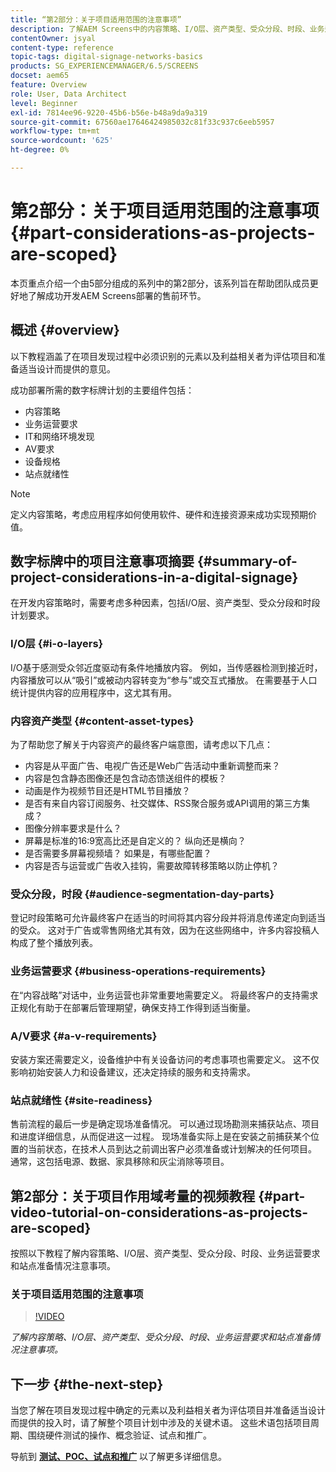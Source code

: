 ```yaml
---
title: “第2部分：关于项目适用范围的注意事项”
description: 了解AEM Screens中的内容策略、I/O层、资产类型、受众分段、时段、业务运营要求和站点准备情况注意事项。
contentOwner: jsyal
content-type: reference
topic-tags: digital-signage-networks-basics
products: SG_EXPERIENCEMANAGER/6.5/SCREENS
docset: aem65
feature: Overview
role: User, Data Architect
level: Beginner
exl-id: 7814ee96-9220-45b6-b56e-b48a9da9a319
source-git-commit: 67560ae17646424985032c81f33c937c6eeb5957
workflow-type: tm+mt
source-wordcount: '625'
ht-degree: 0%

---
```


# 第2部分：关于项目适用范围的注意事项 {#part-considerations-as-projects-are-scoped}

本页重点介绍一个由5部分组成的系列中的第2部分，该系列旨在帮助团队成员更好地了解成功开发AEM Screens部署的售前环节。

## 概述 {#overview}

以下教程涵盖了在项目发现过程中必须识别的元素以及利益相关者为评估项目和准备适当设计而提供的意见。

成功部署所需的数字标牌计划的主要组件包括：

* 内容策略
* 业务运营要求
* IT和网络环境发现
* AV要求
* 设备规格
* 站点就绪性

>[!NOTE]
>
>定义内容策略，考虑应用程序如何使用软件、硬件和连接资源来成功实现预期价值。

## 数字标牌中的项目注意事项摘要  {#summary-of-project-considerations-in-a-digital-signage}

在开发内容策略时，需要考虑多种因素，包括I/O层、资产类型、受众分段和时段计划要求。

### I/O层 {#i-o-layers}

I/O基于感测受众邻近度驱动有条件地播放内容。 例如，当传感器检测到接近时，内容播放可以从“吸引”或被动内容转变为“参与”或交互式播放。 在需要基于人口统计提供内容的应用程序中，这尤其有用。

### 内容资产类型 {#content-asset-types}

为了帮助您了解关于内容资产的最终客户端意图，请考虑以下几点：

* 内容是从平面广告、电视广告还是Web广告活动中重新调整而来？
* 内容是包含静态图像还是包含动态馈送组件的模板？
* 动画是作为视频节目还是HTML节目播放？
* 是否有来自内容订阅服务、社交媒体、RSS聚合服务或API调用的第三方集成？
* 图像分辨率要求是什么？
* 屏幕是标准的16:9宽高比还是自定义的？ 纵向还是横向？
* 是否需要多屏幕视频墙？ 如果是，有哪些配置？
* 内容是否与运营或广告收入挂钩，需要故障转移策略以防止停机？

### 受众分段，时段 {#audience-segmentation-day-parts}

登记时段策略可允许最终客户在适当的时间将其内容分段并将消息传递定向到适当的受众。 这对于广告或零售网络尤其有效，因为在这些网络中，许多内容投稿人构成了整个播放列表。

### 业务运营要求 {#business-operations-requirements}

在“内容战略”对话中，业务运营也非常重要地需要定义。 将最终客户的支持需求正规化有助于在部署后管理期望，确保支持工作得到适当衡量。

### A/V要求 {#a-v-requirements}

安装方案还需要定义，设备维护中有关设备访问的考虑事项也需要定义。 这不仅影响初始安装人力和设备建议，还决定持续的服务和支持需求。

### 站点就绪性 {#site-readiness}

售前流程的最后一步是确定现场准备情况。 可以通过现场勘测来捕获站点、项目和进度详细信息，从而促进这一过程。 现场准备实际上是在安装之前捕获某个位置的当前状态，在技术人员到达之前调出客户必须准备或计划解决的任何项目。 通常，这包括电源、数据、家具移除和灰尘消除等项目。

## 第2部分：关于项目作用域考量的视频教程 {#part-video-tutorial-on-considerations-as-projects-are-scoped}

按照以下教程了解内容策略、I/O层、资产类型、受众分段、时段、业务运营要求和站点准备情况注意事项。

### 关于项目适用范围的注意事项

>[!VIDEO](https://video.tv.adobe.com/v/28380)

*了解内容策略、I/O层、资产类型、受众分段、时段、业务运营要求和站点准备情况注意事项。*

## 下一步 {#the-next-step}

当您了解在项目发现过程中确定的元素以及利益相关者为评估项目并准备适当设计而提供的投入时，请了解整个项目计划中涉及的关键术语。 这些术语包括项目周期、围绕硬件测试的操作、概念验证、试点和推广。

导航到 **[测试、POC、试点和推广](testing-pocs-pilots-rollouts.md)** 以了解更多详细信息。
